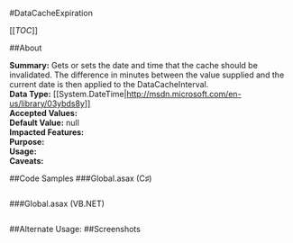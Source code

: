 #DataCacheExpiration

[[_TOC_]]

##About

**Summary:**  Gets or sets the date and time that the cache should be invalidated. The difference in minutes  between the value supplied and the current date is then applied to the DataCacheInterval.   
**Data Type:** [[System.DateTime|http://msdn.microsoft.com/en-us/library/03ybds8y]]  
**Accepted Values:**   
**Default Value:** null  
**Impacted Features:**   
**Purpose:**   
**Usage:**   
**Caveats:**   

##Code Samples
###Global.asax (C♯)

```csharp
```

###Global.asax (VB.NET)

```visualbasic
```
##Alternate Usage: 
##Screenshots
